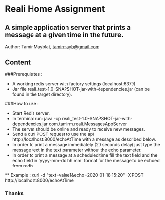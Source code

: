 # Reali Home Assignment

## A simple application server that prints a message at a given time in the future.

Author: Tamir Mayblat, tamirmayb@gmail.com

## Content

###Prerequisites :

* A working redis server with factory settings (localhost:6379)
* Jar file reali_test-1.0-SNAPSHOT-jar-with-dependencies.jar (can be found in the target directory).

###How to use :

* Start Redis server. 
* In terminal run: java -cp reali_test-1.0-SNAPSHOT-jar-with-dependencies.jar com.tamirm.reali.MessagesAppServer
* The server should be online and ready to receive new messages.
* Send a curl POST request to use the api http://localhost:8000/echoAtTime with a message as described below.
* In order to print a message immediately (20 seconds delay) just type the message text in the text parameter without the echo parameter.
* In order to print a message at a scheduled time fill the text field and the echo field in 'yyyy-mm-dd hh:mm' format for the message to be echoed from redis.
 
** Example :  curl -d "text=value1&echo=2020-01-18 15:20" -X POST http://localhost:8000/echoAtTime

### Thanks